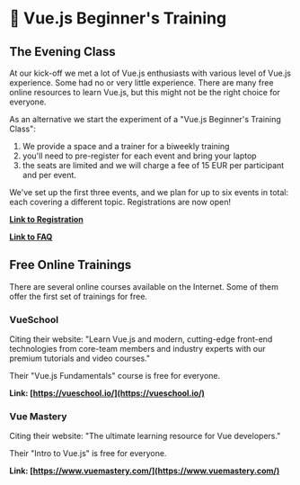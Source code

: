 # :school: Vue.js Beginner's Training

## The Evening Class

At our kick-off we met a lot of Vue.js enthusiasts with various level of Vue.js experience. Some had no or very little experience. There are many free online resources to learn Vue.js, but this might not be the right choice for everyone. 

As an alternative we start the experiment of a "Vue.js Beginner's Training Class": 

1. We provide a space and a trainer for a biweekly training
2. you'll need to pre-register for each event and bring your laptop
3. the seats are limited and we will charge a fee of 15 EUR per participant and per event.

We've set up the first three events, and we plan for up to six events in total: each covering a different topic. Registrations are now open!

**[Link to Registration](https://pretix.eu/ahus1/vuejs-beginner/)**

**[Link to FAQ](https://pretix.eu/ahus1/vuejs-beginner/page/frequently-asked-questions/)**

## Free Online Trainings

There are several online courses available on the Internet. 
Some of them offer the first set of trainings for free.

### VueSchool 

Citing their website: "Learn Vue.js and modern, cutting-edge front-end technologies from core-team members and industry experts with our premium tutorials and video courses."

Their "Vue.js Fundamentals" course is free for everyone.

**Link: [https://vueschool.io/](https://vueschool.io/)**

### Vue Mastery

Citing their website: "The ultimate learning resource for Vue developers."

Their "Intro to Vue.js" is free for everyone.

**Link: [https://www.vuemastery.com/](https://www.vuemastery.com/)**
